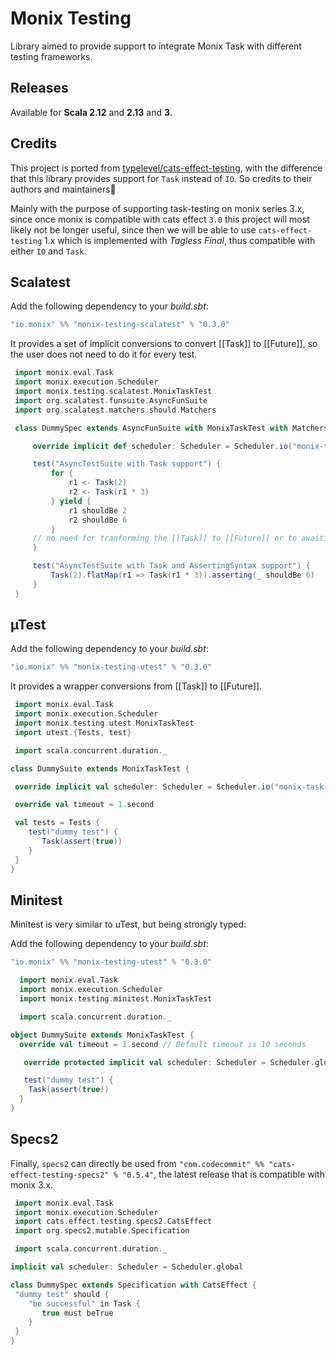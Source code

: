 # Monix Testing

Library aimed to provide support to integrate Monix Task with different testing frameworks.

## Releases

Available for **Scala 2.12** and **2.13** and **3**.
## Credits

This project is ported from [typelevel/cats-effect-testing](https://github.com/typelevel/cats-effect-testing), with the difference that this library provides support for `Task` instead of `IO`. So credits to their authors and maintainers🙏

Mainly with the purpose of supporting task-testing on monix series 3.x, 
since once monix is compatible with cats effect `3.0` this project will most likely not be longer useful, 
since then we will be able to use `cats-effect-testing` 1.x 
which is implemented with _Tagless Final_, thus compatible with
either `IO` and `Task`.

## Scalatest

Add the following dependency to your *build.sbt*:

```sbt
"io.monix" %% "monix-testing-scalatest" % "0.3.0"
```

   It provides a set of implicit conversions to convert [[Task]] to [[Future]], so the
   user does not need to do it for every test.
  
  ```scala
   import monix.eval.Task
   import monix.execution.Scheduler
   import monix.testing.scalatest.MonixTaskTest
   import org.scalatest.funsuite.AsyncFunSuite
   import org.scalatest.matchers.should.Matchers
  
   class DummySpec extends AsyncFunSuite with MonixTaskTest with Matchers {
  
       override implicit def scheduler: Scheduler = Scheduler.io("monix-task-support-spec")
  
       test("AsyncTestSuite with Task support") {
           for {
               r1 <- Task(2)
               r2 <- Task(r1 * 3)
           } yield {
               r1 shouldBe 2
               r2 shouldBe 6
           }
       // no need for tranforming the [[Task]] to [[Future]] or to awaiting for its result.
       }
  
       test("AsyncTestSuite with Task and AssertingSyntax support") {
           Task(2).flatMap(r1 => Task(r1 * 3)).asserting(_ shouldBe 6)
       }
   }
   ```


## µTest

Add the following dependency to your *build.sbt*:

```sbt
"io.monix" %% "monix-testing-utest" % "0.3.0"
```

It provides a wrapper conversions from [[Task]] to [[Future]].

  ```scala
   import monix.eval.Task
   import monix.execution.Scheduler
   import monix.testing.utest.MonixTaskTest
   import utest.{Tests, test}

   import scala.concurrent.duration._

class DummySuite extends MonixTaskTest {

   override implicit val scheduler: Scheduler = Scheduler.io("monix-task-test")

   override val timeout = 1.second

   val tests = Tests {
      test("dummy test") {
         Task(assert(true))
      }
   }
}
  ```





## Minitest



Minitest is very similar to uTest, but being strongly typed:

Add the following dependency to your *build.sbt*:

```sbt
"io.monix" %% "monix-testing-utest" % "0.3.0"
```

```scala
  import monix.eval.Task
  import monix.execution.Scheduler
  import monix.testing.minitest.MonixTaskTest

  import scala.concurrent.duration._

object DummySuite extends MonixTaskTest {
  override val timeout = 1.second // Default timeout is 10 seconds

   override protected implicit val scheduler: Scheduler = Scheduler.global

   test("dummy test") {
    Task(assert(true))
  }
}
```


## Specs2

Finally, `specs2` can directly be used from `"com.codecommit" %% "cats-effect-testing-specs2" % "0.5.4"`, the latest release
that is compatible with monix 3.x.

  ```scala
   import monix.eval.Task
   import monix.execution.Scheduler
   import cats.effect.testing.specs2.CatsEffect
   import org.specs2.mutable.Specification

   import scala.concurrent.duration._

implicit val scheduler: Scheduler = Scheduler.global

class DummySpec extends Specification with CatsEffect {
   "dummy test" should {
      "be successful" in Task {
         true must beTrue
      }
   }
}
  ```
